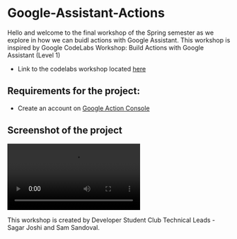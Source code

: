 # Google-Assistant-Actions

Hello and welcome to the final workshop of the Spring semester as we explore in how we can buidl actions with Google Assistant. This workshop is inspired by Google CodeLabs Workshop: Build Actions with Google Assistant (Level 1)
- Link to the codelabs workshop located [here](https://codelabs.developers.google.com/codelabs/actions-builder-1?hl=en&continue=https%3A%2F%2Fcodelabs.developers.google.com%2F#0)

## Requirements for the project:
- Create an account on [Google Action Console](https://console.actions.google.com/?pli=1)

## Screenshot of the project
![caption](https://user-images.githubusercontent.com/55200206/114292149-571cf780-9a41-11eb-9a6b-4d58dd28463e.mp4)



This workshop is created by Developer Student Club Technical Leads - Sagar Joshi and Sam Sandoval.
